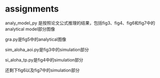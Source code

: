 # assignments

analy_model_py 是按照论文公式推理的结果，包括fig3、fig4、fig6和fig7中的analytical model部分图像

gra.py是fig5中的analytical图像

sim_aloha_aoi.py是fig3中的simulation部分

si_aloha_tp.py是fig4中的simulation部分


还剩下fig6以及fig7中的simulation部分

